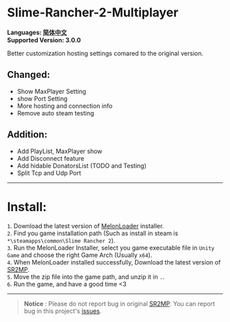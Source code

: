 # Slime-Rancher-2-Multiplayer 
   
**Languages: [简体中文](https://github.com/PlumeIS/Slime-Rancher-2-Multiplayer/blob/main/README_cn.md)**   
**Supported Version: 3.0.0**  

Better customization hosting settings comared to the original version.  

## Changed:
+ Show MaxPlayer Setting
+ show Port Setting
+ More hosting and connection info
+ Remove auto steam testing

## Addition:
+ Add PlayList, MaxPlayer show
+ Add Disconnect feature
+ Add hidable DonatorsList (TODO and Testing)
+ Split Tcp and Udp Port
   
---   

# Install:   
`1`. Download the latest version of [MelonLoader](https://github.com/LavaGang/MelonLoader/releases) installer.   
`2`. Find you game installation path (Such as install in steam is `*\steamapps\common\Slime Rancher 2`).   
`3`. Run the MelonLoader Installer, select you game executable file in `Unity Game` and choose the right Game Arch (Usually `x64`).   
`4`. When MelonLoader installed successfully, Download the latest version of [SR2MP](https://github.com/PlumeIS/Slime-Rancher-2-Multiplayer/releases).   
`5`. Move the zip file into the game path, and unzip it in `.`.    
`6`. Run the game, and have a good time <3   

---   
   
> **Notice** : Please do not report bug in original [SR2MP](https://github.com/Egor935/Slime-Rancher-2-Multiplayer). You can report bug in this project's [issues](https://github.com/PlumeIS/Slime-Rancher-2-Multiplayer/issues).
